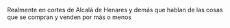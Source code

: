 Realmente en cortes de Alcalá de Henares y demás que hablan de las cosas que se compran y venden por más o menos